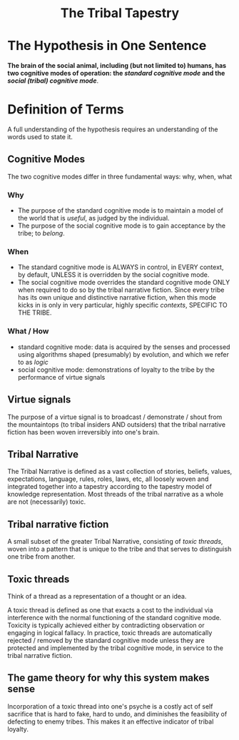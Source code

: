 <h1 align="center">The Tribal Tapestry</h1>

# The Hypothesis in One Sentence

**The brain of the social animal, including (but not limited to) humans, has two cognitive modes of operation: the *standard cognitive mode* and the *social (tribal) cognitive mode***. 

# Definition of Terms

A full understanding of the hypothesis requires an understanding of the words used to state it.

## Cognitive Modes

The two cognitive modes differ in three fundamental ways: why, when, what

### Why
- The purpose of the standard cognitive mode is to maintain a model of the world that is *useful*, as judged by the individual.
- The purpose of the social cognitive mode is to gain acceptance by the tribe; to *belong*.

### When
- The standard cognitive mode is ALWAYS in control, in EVERY context, by default, UNLESS it is overridden by the social cognitive mode.
- The social cognitive mode overrides the standard cognitive mode ONLY when required to do so by the tribal narrative fiction. Since every tribe has its own unique and distinctive narrative fiction, when this mode kicks in is only in very particular, highly specific *contexts*, SPECIFIC TO THE TRIBE.

### What / How
- standard cognitive mode: data is acquired by the senses and processed using algorithms shaped (presumably) by evolution, and which we refer to as *logic*
- social cognitive mode: demonstrations of loyalty to the tribe by the performance of virtue signals

## Virtue signals

The purpose of a virtue signal is to broadcast / demonstrate / shout from the mountaintops (to tribal insiders AND outsiders) that the tribal narrative fiction has been woven irreversibly into one's brain.

## Tribal Narrative

The Tribal Narrative is defined as a vast collection of stories, beliefs, values, expectations, language, rules, roles, laws, etc, all loosely woven and integrated together into a tapestry according to the tapestry model of knowledge representation. Most threads of the tribal narrative as a whole are not (necessarily) toxic.

## Tribal narrative fiction

A small subset of the greater Tribal Narrative, consisting of *toxic threads*, woven into a pattern that is unique to the tribe and that serves to distinguish one tribe from another.

## Toxic threads

Think of a thread as a representation of a thought or an idea.

A toxic thread is defined as one that exacts a cost to the individual via interference with the normal functioning of the standard cognitive mode. Toxicity is typically achieved either by contradicting observation or engaging in logical fallacy. In practice, toxic threads are automatically rejected / removed by the standard cognitive mode unless they are protected and implemented by the tribal cognitive mode, in service to the tribal narrative fiction.

## The game theory for why this system makes sense

Incorporation of a toxic thread into one's psyche is a costly act of self sacrifice that is hard to fake, hard to undo, and diminishes the feasibility of defecting to enemy tribes. This makes it an effective indicator of tribal loyalty.




